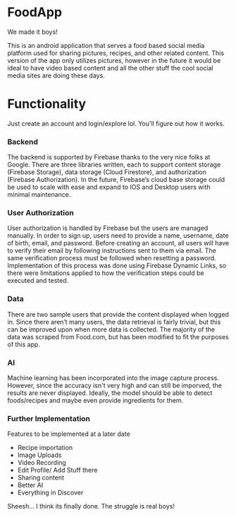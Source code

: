 # FoodApp

We made it boys! 


This is an android application that serves a food based social media platform used for sharing pictures, recipes, and other related content. This version of the app only utilizes pictures, however in the future it would be ideal to have video based content and all the other stuff the cool social media sites are doing these days.

# Functionality

Just create an account and login/explore lol. You'll figure out how it works.

### Backend

The backend is supported by Firebase thanks to the very nice folks at Google. There are three libraries written, each to support content storage (Firebase Storage), data storage (Cloud Firestore), and authorization (Firebase Authorization).  In the future, Firebase’s cloud base storage could be used to scale with ease and expand to IOS and Desktop users with minimal maintenance. 

### User Authorization

User authorization is handled by Firebase but the users are managed manually. In order to sign up, users need to provide a name, username, date of birth, email, and password. Before creating an account, all users will have to verify their email by following instructions sent to them via email. The same verification process must be followed when resetting a password.  Implementation of this process was done using Firebase Dynamic Links, so there were limitations applied to how the verification steps could be executed and tested.

### Data

There are two sample users that provide the content displayed when logged in. Since there aren’t many users, the data retrieval is fairly trivial, but this can be improved upon when more data is collected. The majority of the data was scraped from Food.com, but has been modified to fit the purposes of this app.

### AI

Machine learning has been incorporated into the image capture process. However, since the accuracy isn't very high and can still be imporved, the results are never displayed. Ideally, the model should be able to detect foods/recipes and maybe even provide ingredients for them. 

### Further Implementation
Features to be implemented at a later date

- Recipe importation
- Image Uploads
- Video Recording
- Edit Profile/ Add Stuff there
- Sharing content
- Better AI
- Everything in Discover


Sheesh... I think its finally done. The struggle is real boys!
